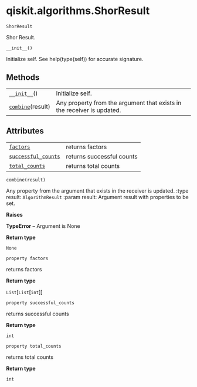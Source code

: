 # qiskit.algorithms.ShorResult

<span id="undefined" />

`ShorResult`

Shor Result.

<span id="undefined" />

`__init__()`

Initialize self. See help(type(self)) for accurate signature.

## Methods

|                                                                                                   |                                                                        |
| ------------------------------------------------------------------------------------------------- | ---------------------------------------------------------------------- |
| [`__init__`](#qiskit.algorithms.ShorResult.__init__ "qiskit.algorithms.ShorResult.__init__")()    | Initialize self.                                                       |
| [`combine`](#qiskit.algorithms.ShorResult.combine "qiskit.algorithms.ShorResult.combine")(result) | Any property from the argument that exists in the receiver is updated. |

## Attributes

|                                                                                                                         |                           |
| ----------------------------------------------------------------------------------------------------------------------- | ------------------------- |
| [`factors`](#qiskit.algorithms.ShorResult.factors "qiskit.algorithms.ShorResult.factors")                               | returns factors           |
| [`successful_counts`](#qiskit.algorithms.ShorResult.successful_counts "qiskit.algorithms.ShorResult.successful_counts") | returns successful counts |
| [`total_counts`](#qiskit.algorithms.ShorResult.total_counts "qiskit.algorithms.ShorResult.total_counts")                | returns total counts      |

<span id="undefined" />

`combine(result)`

Any property from the argument that exists in the receiver is updated. :type result: `AlgorithmResult` :param result: Argument result with properties to be set.

**Raises**

**TypeError** – Argument is None

**Return type**

`None`

<span id="undefined" />

`property factors`

returns factors

**Return type**

`List`\[`List`\[`int`]]

<span id="undefined" />

`property successful_counts`

returns successful counts

**Return type**

`int`

<span id="undefined" />

`property total_counts`

returns total counts

**Return type**

`int`
